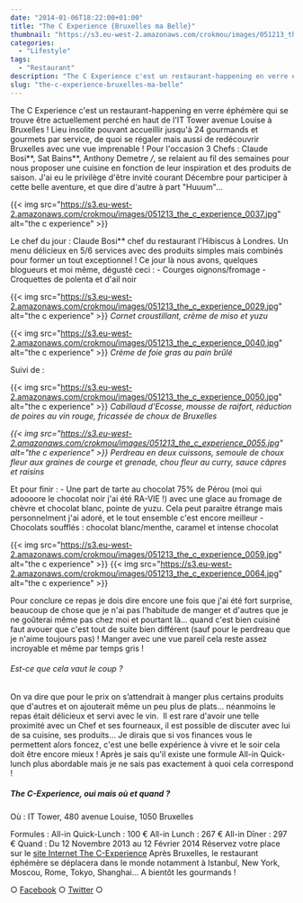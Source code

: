 ```yaml
---
date: "2014-01-06T18:22:00+01:00"
title: "The C Experience {Bruxelles ma Belle}"
thumbnail: "https://s3.eu-west-2.amazonaws.com/crokmou/images/051213_the_c_experience_0014.jpg"
categories:
  - "Lifestyle"
tags:
  - "Restaurant"
description: "The C Experience c'est un restaurant-happening en verre éphémère qui se trouve être actuellement perché en haut de l'IT Tower avenue Louise à Bruxelles !"
slug: "the-c-experience-bruxelles-ma-belle"
---
```


The C Experience c'est un restaurant-happening en verre éphémère qui se trouve être actuellement perché en haut de l'IT Tower avenue Louise à Bruxelles ! Lieu insolite pouvant accueillir jusqu'à 24 gourmands et gourmets par service, de quoi se régaler mais aussi de redécouvrir Bruxelles avec une vue imprenable ! Pour l'occasion 3 Chefs : Claude Bosi**, Sat Bains**, Anthony Demetre */*, se relaient au fil des semaines pour nous proposer une cuisine en fonction de leur inspiration et des produits de saison. J'ai eu le privilège d'être invité courant Décembre pour participer à cette belle aventure, et que dire d'autre à part "Huuum"...

{{< img src="https://s3.eu-west-2.amazonaws.com/crokmou/images/051213_the_c_experience_0037.jpg" alt="the c experience" >}}

Le chef du jour : Claude Bosi** chef du restaurant l'Hibiscus à Londres. Un menu délicieux en 5/6 services avec des produits simples mais combinés pour former un tout exceptionnel ! Ce jour là nous avons, quelques blogueurs et moi même, dégusté ceci : - Courges oignons/fromage - Croquettes de polenta et d'ail noir

{{< img src="https://s3.eu-west-2.amazonaws.com/crokmou/images/051213_the_c_experience_0029.jpg" alt="the c experience" >}} _Cornet croustillant, crème de miso et yuzu_

{{< img src="https://s3.eu-west-2.amazonaws.com/crokmou/images/051213_the_c_experience_0040.jpg" alt="the c experience" >}} _Crème de foie gras au pain brûlé_

Suivi de :

{{< img src="https://s3.eu-west-2.amazonaws.com/crokmou/images/051213_the_c_experience_0050.jpg" alt="the c experience" >}} _Cabillaud d'Ecosse, mousse de raifort, réduction de poires au vin rouge, fricassée de choux de Bruxelles_

_{{< img src="https://s3.eu-west-2.amazonaws.com/crokmou/images/051213_the_c_experience_0055.jpg" alt="the c experience" >}}_ _Perdreau en deux cuissons, semoule de choux fleur aux graines de courge et grenade, chou fleur au curry, sauce câpres et raisins_

Et pour finir : - Une part de tarte au chocolat 75% de Pérou (moi qui adoooore le chocolat noir j'ai été RA-VIE !) avec une glace au fromage de chèvre et chocolat blanc, pointe de yuzu. Cela peut paraitre étrange mais personnelment j'ai adoré, et le tout ensemble c'est encore meilleur - Chocolats soufflés : chocolat blanc/menthe, caramel et intense chocolat

{{< img src="https://s3.eu-west-2.amazonaws.com/crokmou/images/051213_the_c_experience_0059.jpg" alt="the c experience" >}} {{< img src="https://s3.eu-west-2.amazonaws.com/crokmou/images/051213_the_c_experience_0064.jpg" alt="the c experience" >}}

Pour conclure ce repas je dois dire encore une fois que j'ai été fort surprise, beaucoup de chose que je n'ai pas l'habitude de manger et d'autres que je ne goûterai même pas chez moi et pourtant là... quand c'est bien cuisiné faut avouer que c'est tout de suite bien différent (sauf pour le perdreau que je n'aime toujours pas) ! Manger avec une vue pareil cela reste assez incroyable et même par temps gris !

###### Est-ce que cela vaut le coup ?

On va dire que pour le prix on s’attendrait à manger plus certains produits que d'autres et on ajouterait même un peu plus de plats... néanmoins le repas était délicieux et servi avec le vin.  Il est rare d'avoir une telle proximité avec un Chef et ses fourneaux, il est possible de discuter avec lui de sa cuisine, ses produits... Je dirais que si vos finances vous le permettent alors foncez, c'est une belle expérience à vivre et le soir cela doit être encore mieux ! Après je sais qu'il existe une formule All-in Quick-lunch plus abordable mais je ne sais pas exactement à quoi cela correspond !

##### The C-Experience, oui mais où et quand ?

Où : IT Tower, 480 avenue Louise, 1050 Bruxelles

Formules : All-in Quick-Lunch : 100 € All-in Lunch : 267 € All-in Dîner : 297 € Quand : Du 12 Novembre 2013 au 12 Février 2014 Réservez votre place sur le [site Internet The C-Experience](http://www.the-c-experience.com/the-c-experience-restaurant-happening-ephemere-exclusif/) Après Bruxelles, le restaurant éphémère se déplacera dans le monde notamment à Istanbul, New York, Moscou, Rome, Tokyo, Shanghai… A bientôt les gourmands !

○ [Facebook](https://www.facebook.com/crokmou.blog) ○ [Twitter](https://twitter.com/Crokmou) ○